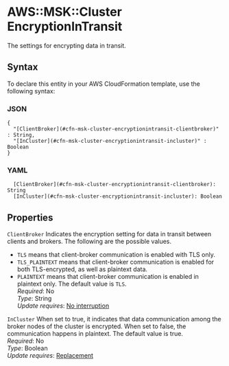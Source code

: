 # AWS::MSK::Cluster EncryptionInTransit<a name="aws-properties-msk-cluster-encryptionintransit"></a>

The settings for encrypting data in transit\.

## Syntax<a name="aws-properties-msk-cluster-encryptionintransit-syntax"></a>

To declare this entity in your AWS CloudFormation template, use the following syntax:

### JSON<a name="aws-properties-msk-cluster-encryptionintransit-syntax.json"></a>

```
{
  "[ClientBroker](#cfn-msk-cluster-encryptionintransit-clientbroker)" : String,
  "[InCluster](#cfn-msk-cluster-encryptionintransit-incluster)" : Boolean
}
```

### YAML<a name="aws-properties-msk-cluster-encryptionintransit-syntax.yaml"></a>

```
  [ClientBroker](#cfn-msk-cluster-encryptionintransit-clientbroker): String
  [InCluster](#cfn-msk-cluster-encryptionintransit-incluster): Boolean
```

## Properties<a name="aws-properties-msk-cluster-encryptionintransit-properties"></a>

`ClientBroker`  <a name="cfn-msk-cluster-encryptionintransit-clientbroker"></a>
Indicates the encryption setting for data in transit between clients and brokers\. The following are the possible values\.   
+ `TLS` means that client\-broker communication is enabled with TLS only\. 
+ `TLS_PLAINTEXT` means that client\-broker communication is enabled for both TLS\-encrypted, as well as plaintext data\. 
+ `PLAINTEXT` means that client\-broker communication is enabled in plaintext only\.
The default value is `TLS`\.  
*Required*: No  
*Type*: String  
*Update requires*: [No interruption](https://docs.aws.amazon.com/AWSCloudFormation/latest/UserGuide/using-cfn-updating-stacks-update-behaviors.html#update-no-interrupt)

`InCluster`  <a name="cfn-msk-cluster-encryptionintransit-incluster"></a>
When set to true, it indicates that data communication among the broker nodes of the cluster is encrypted\. When set to false, the communication happens in plaintext\. The default value is true\.  
*Required*: No  
*Type*: Boolean  
*Update requires*: [Replacement](https://docs.aws.amazon.com/AWSCloudFormation/latest/UserGuide/using-cfn-updating-stacks-update-behaviors.html#update-replacement)
